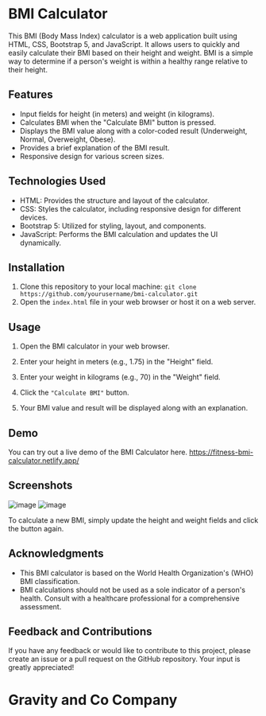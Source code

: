 # BMI Calculator
This BMI (Body Mass Index) calculator is a web application built using HTML, CSS, Bootstrap 5, and JavaScript. It allows users to quickly and easily calculate their BMI based on their height and weight. BMI is a simple way to determine if a person's weight is within a healthy range relative to their height.

## Features
- Input fields for height (in meters) and weight (in kilograms).
- Calculates BMI when the "Calculate BMI" button is pressed.
- Displays the BMI value along with a color-coded result (Underweight, Normal, Overweight, Obese).
- Provides a brief explanation of the BMI result.
- Responsive design for various screen sizes.

## Technologies Used
- HTML: Provides the structure and layout of the calculator.
- CSS: Styles the calculator, including responsive design for different devices.
- Bootstrap 5: Utilized for styling, layout, and components.
- JavaScript: Performs the BMI calculation and updates the UI dynamically.

## Installation
1. Clone this repository to your local machine:
`git clone https://github.com/yourusername/bmi-calculator.git
`
2. Open the `index.html` file in your web browser or host it on a web server.

## Usage
1. Open the BMI calculator in your web browser.

2. Enter your height in meters (e.g., 1.75) in the "Height" field.

3. Enter your weight in kilograms (e.g., 70) in the "Weight" field.

4. Click the ``"Calculate BMI"`` button.

5. Your BMI value and result will be displayed along with an explanation.

## Demo
You can try out a live demo of the BMI Calculator here.
https://fitness-bmi-calculator.netlify.app/

## Screenshots

![image](https://github.com/AbinandhMJ/BMI-Calculator/assets/99226172/71284f1c-88f8-417f-baeb-b976799192be)
![image](https://github.com/AbinandhMJ/BMI-Calculator/assets/99226172/d4d2e28a-7a54-43fd-9024-78b8c4045bd7)

To calculate a new BMI, simply update the height and weight fields and click the button again.

## Acknowledgments
- This BMI calculator is based on the World Health Organization's (WHO) BMI classification.
- BMI calculations should not be used as a sole indicator of a person's health. Consult with a healthcare professional for a comprehensive assessment.

## Feedback and Contributions
If you have any feedback or would like to contribute to this project, please create an issue or a pull request on the GitHub repository. Your input is greatly appreciated!

# Gravity and Co Company